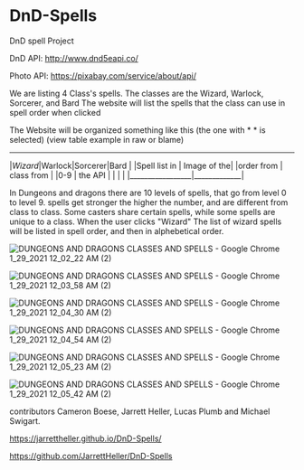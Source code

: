 # DnD-Spells
DnD spell Project 


DnD API: http://www.dnd5eapi.co/

Photo API: https://pixabay.com/service/about/api/

We are listing 4 Class's spells.
The classes are the Wizard, Warlock, Sorcerer, and Bard
The website will list the spells that the class can use in spell order when clicked

The Website will be organized something like this
(the one with * * is selected)
(view table example in raw or blame)
 _______________________________
|*Wizard*|Warlock|Sorcerer|Bard |
|Spell list in    | Image of the|
|order from       | class from  |
|0-9              | the API     |
|                 |             |
|_________________|_____________|



In Dungeons and dragons there are 10 levels of spells, that go from level 0 to level 9.
spells get stronger the higher the number, and are different from class to class. Some
casters share certain spells, while some spells are unique to a class. When the user clicks
"Wizard" The list of wizard spells will be listed in spell order, and then in alphebetical order.



![DUNGEONS AND DRAGONS CLASSES AND SPELLS - Google Chrome 1_29_2021 12_02_22 AM (2)](https://user-images.githubusercontent.com/73671076/106238540-a4b9f000-61c6-11eb-81ec-b330e62964a1.png)

![DUNGEONS AND DRAGONS CLASSES AND SPELLS - Google Chrome 1_29_2021 12_03_58 AM (2)](https://user-images.githubusercontent.com/73671076/106238548-a97ea400-61c6-11eb-8633-58f0a3175fb7.png)    
  
![DUNGEONS AND DRAGONS CLASSES AND SPELLS - Google Chrome 1_29_2021 12_04_30 AM (2)](https://user-images.githubusercontent.com/73671076/106238574-b26f7580-61c6-11eb-942a-bffb56268615.png)

![DUNGEONS AND DRAGONS CLASSES AND SPELLS - Google Chrome 1_29_2021 12_04_54 AM (2)](https://user-images.githubusercontent.com/73671076/106238585-b7ccc000-61c6-11eb-9942-d9f1c1d776bc.png)

![DUNGEONS AND DRAGONS CLASSES AND SPELLS - Google Chrome 1_29_2021 12_05_23 AM (2)](https://user-images.githubusercontent.com/73671076/106238591-bbf8dd80-61c6-11eb-8070-3ebe16411cdc.png)

![DUNGEONS AND DRAGONS CLASSES AND SPELLS - Google Chrome 1_29_2021 12_05_42 AM (2)](https://user-images.githubusercontent.com/73671076/106238607-c1562800-61c6-11eb-84cb-ab0f60c9dbda.png)



contributors
Cameron Boese, Jarrett Heller, Lucas Plumb and Michael Swigart.



https://jarrettheller.github.io/DnD-Spells/

https://github.com/JarrettHeller/DnD-Spells
